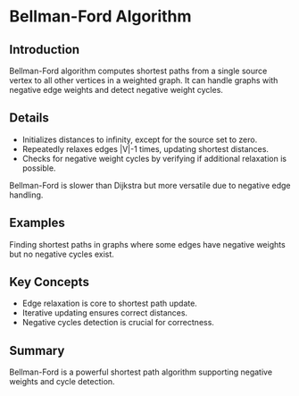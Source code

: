 # Bellman-Ford Algorithm

## Introduction
Bellman-Ford algorithm computes shortest paths from a single source vertex to all other vertices in a weighted graph. It can handle graphs with negative edge weights and detect negative weight cycles.

## Details
- Initializes distances to infinity, except for the source set to zero.  
- Repeatedly relaxes edges |V|-1 times, updating shortest distances.  
- Checks for negative weight cycles by verifying if additional relaxation is possible.

Bellman-Ford is slower than Dijkstra but more versatile due to negative edge handling.

## Examples
Finding shortest paths in graphs where some edges have negative weights but no negative cycles exist.

## Key Concepts
- Edge relaxation is core to shortest path update.  
- Iterative updating ensures correct distances.  
- Negative cycles detection is crucial for correctness.

## Summary
Bellman-Ford is a powerful shortest path algorithm supporting negative weights and cycle detection.
